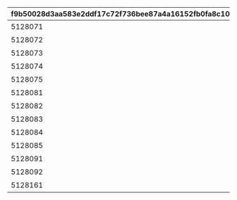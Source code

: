 |f9b50028d3aa583e2ddf17c72f736bee87a4a16152fb0fa8c107c51de772e148|c0359dcc1850abc25c0d764eb34e0935ef1151449d2df94b60b5886bf25b90dc|9f0526a47b3ce0862b356648f1ce4f231ce82dd9b527c5f067a4e17c9b3e02e6|51054021a1c29be63c157a846b87b047d3090aff6e3c0501f28e937a6413505d|3a7dfea26ba86ce5fe7518e2d4b7b42a529fa538ad524abba7326e9924eacce5|465830f531c12e429b7834b00c50dcfd1e79763a35160733ce023aacff85c23e|83b24e2e099d23d99fcf5a5b8a055d988bba2bf76b402cad0d1f66edf79bf8c6|c5dc9d0f6eff49b092c686613a80a6fbec4039b9b569156bedbee70684273856|6231d92042934f5063ffcbae893bc40716a7185ac02b3cec6a6a0faebf92570d|ff8ea63bc513131bc76ba31b41d85632731de997b7e5117f7e1edbc3429d8251|fb9b6dfa04262fef4612d1009c709f28c67532c9a401fc9660f7ee86dc21d82f|
| --- | --- | --- | --- | --- | --- | --- | --- | --- | --- | --- |
|5128071|10128|二人だけの時間|2|10128107|0|0|8|91002|25|0|
|5128072|10128|新居の必須条件|2|0|5128071|0|8|91002|25|0|
|5128073|10128|本当は誰よりも|2|0|5128072|0|8|91002|25|0|
|5128074|10128|家族で大切に\nしたいこと|2|0|5128073|0|8|91002|25|0|
|5128075|10128|誓いの言葉|2|0|5128074|0|8|91002|50|0|
|5128081|10128|血の婚約報告|3|10128107|0|0|8|91002|25|0|
|5128082|10128|風来人の家探し|3|0|5128081|0|8|91002|25|0|
|5128083|10128|愛おしい時間|3|0|5128082|0|8|91002|25|0|
|5128084|10128|トーゴクの\n家族文化|3|0|5128083|0|8|91002|25|0|
|5128085|10128|飾らない愛を|3|0|5128084|0|8|91002|50|0|
|5128091|10128|口約束は災いのもと|4|0|5128075|5128085|0|0|0|0|
|5128092|10128|譲れない家庭の味|4|0|5128091|0|0|0|0|11001271|
|5128161|10128|夢の語り部に誘われて|1|10128107|0|0|0|0|0|0|